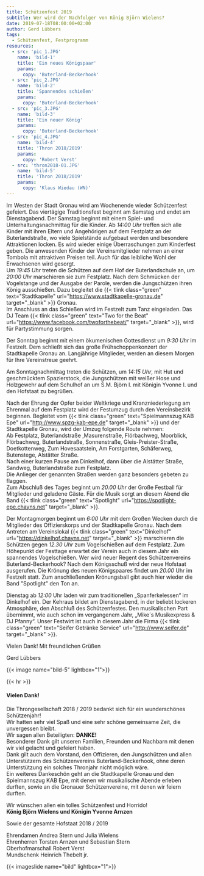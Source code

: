```yaml
---
title: Schützenfest 2019
subtitle: Wer wird der Nachfolger von König Björn Wielens?
date: 2019-07-18T08:00:00+02:00
author: Gerd Lübbers
tags:
  - Schützenfest, Festprogramm
resources:                 
  - src: 'pic_1.JPG'
    name: 'bild-1'
    title: 'Ein neues Königspaar'
    params:
      copy: 'Buterland-Beckerhook'
  - src: 'pic_2.JPG'
    name: 'bild-2'
    title: 'Spannendes schießen'
    params:
      copy: 'Buterland-Beckerhook'
  - src: 'pic_3.JPG'
    name: 'bild-3'
    title: 'Ein neuer König'
    params:
      copy: 'Buterland-Beckerhook'
  - src: 'pic_4.JPG'
    name: 'bild-4'
    title: 'Thron 2018/2019'
    params:
      copy: 'Robert Verst'
  - src: 'thron2018-01.JPG'
    name: 'bild-5'
    title: 'Thron 2018/2019'
    params:
      copy: 'Klaus Wiedau (WN)'        
---
```

 
Im Westen der Stadt Gronau wird am Wochenende wieder Schützenfest gefeiert. Das viertägige Traditionsfest beginnt am 
Samstag und endet am Dienstagabend. Der Samstag beginnt mit einem Spiel- und Unterhaltungsnachmittag für die Kinder. 
Ab *14:00 Uhr* treffen sich alle Kinder mit ihren Eltern und Angehörigen auf dem Festplatz an der Buterlandstraße,
wo viele Spielstände aufgebaut werden und besondere Attraktionen locken. Es wird wieder einige Überraschungen zum Kinderfest geben. <!--more-->
Die anwesenden Kinder der Vereinsmitglieder nehmen an einer Tombola mit attraktiven Preisen teil. 
Auch für das leibliche Wohl der Erwachsenen wird gesorgt.  
Um *19:45 Uhr* treten die Schützen auf dem Hof der Buterlandschule an, um *20:00 Uhr* marschieren sie zum Festplatz. 
Nach dem Schmücken der Vogelstange und der Ausgabe der Parole, werden die Jungschützen ihren König ausschießen.
Dazu begleitet die
{{< tlink class="green" text="Stadtkapelle" url="https://www.stadtkapelle-gronau.de" target="_blank" >}} Gronau.  
Im Anschluss an das Schießen wird im Festzelt zum Tanz eingeladen. Das DJ Team 
{{< tlink class="green" text="Two for the Beat" url="https://www.facebook.com/twoforthebeat/" target="_blank" >}},
 wird für Partystimmung sorgen.
 
Der Sonntag beginnt mit einem ökumenischen Gottesdienst um *9:30 Uhr* im Festzelt. Dem schließt sich das große 
Frühschoppenkonzert der Stadtkapelle Gronau an. Langjährige Mitglieder, werden  an diesem Morgen für Ihre Vereinstreue geehrt.
                                                                                                                    
Am Sonntagnachmittag treten die Schützen, um *14:15 Uhr*, mit Hut und geschmücktem Spazierstock, die Jungschützen mit weißer 
Hose und Holzgewehr auf dem Schulhof an um S.M. Björn I. mit Königin Yvonne I. und den Hofstaat zu begrüßen. 

Nach der Ehrung der Opfer beider Weltkriege und Kranzniederlegung am Ehrenmal auf dem Festplatz wird der Festumzug durch 
den Vereinsbezirk beginnen. Begleitet vom 
{{< tlink class="green" text="Spielmannszug KAB Epe" url="http://www.spzg-kab-epe.de" target="_blank" >}}
und der Stadtkapelle Gronau, wird der Umzug folgende Route nehmen:  
Ab Festplatz, Buterlandstraße ,Masurenstraße, Flörbachweg, 
Moorblick, Flörbachweg, Buterlandstraße, Sonnenstraße, Gleis-Preister-Straße, Doetkottenweg, Zum Hovesaatstein, Am Forstgarten, 
Schäferweg, Butenstege, Alstätter Straße.  
Nach einer kurzen Pause am Dinkelhof, dann über die Alstätter Straße, Sandweg, Buterlandstraße zum Festplatz.  
Die Anlieger der genannten Straßen werden ganz besonders gebeten zu flaggen.  
Zum Abschluß des Tages beginnt um *20.00 Uhr* 
der Große Festball für Mitglieder und geladene Gäste. Für die Musik sorgt an diesem Abend die Band 
{{< tlink class="green" text="Spotlight" url="https://spotlight-epe.chayns.net" target="_blank" >}}.

Der Montagmorgen beginnt um *6:00 Uhr* mit dem Großen Wecken durch die Mitglieder des Offizierskorps und der Stadtkapelle Gronau. 
Nach dem Antreten am Vereinslokal
{{< tlink class="green" text="Dinkelhof" url="https://dinkelhof.chayns.net" target="_blank" >}} 
marschieren die Schützen gegen *12.30 Uhr* zum Vogelschießen auf dem Festplatz. Zum Höhepunkt der Festtage erwartet der
Verein auch in diesem Jahr ein spannendes Vogelschießen. Wer wird neuer Regent des Schützenvereins Buterland-Beckerhook? 
Nach dem Königsschuß wird der neue Hofstaat ausgerufen. Die Krönung des neuen Königspaares findet um *20.00* Uhr im Festzelt statt. 
Zum anschließenden Krönungsball gibt auch hier wieder die Band "Spotlight" den Ton an.

Dienstag ab *12:00* Uhr laden wir zum traditionellen „Spanferkelessen“ im Dinkelhof ein. 
Der Kehraus bildet am Dienstagabend, in der beliebt lockeren Atmosphäre, den Abschluß des Schützenfestes. 
Den musikalischen Part übernimmt, wie auch schon im vergangenem Jahr, „Mike´s Musikexpress & DJ Pfanny“.
Unser Festwirt ist auch in diesem Jahr die Firma
{{< tlink class="green" text="Seifer Getränke Service" url="http://www.seifer.de" target="_blank" >}}.

Vielen Dank!
Mit freundlichen Grüßen

Gerd Lübbers

{{< image name="bild-5" lightbox="1">}}

{{< hr >}}

#### Vielen Dank!  
Die Throngesellschaft 2018 / 2019 bedankt sich für ein wunderschönes Schützenjahr!  
Wir hatten sehr viel Spaß und eine sehr schöne gemeinsame Zeit, die unvergessen bleibt.  
Wir sagen allen Beteiligten: **DANKE!**  
Besonderer Dank gilt unseren Familien, Freunden und Nachbarn mit denen wir viel gelacht und gefeiert haben.  
Dank gilt auch dem Vorstand, den Offizieren, den Jungschützen und allen Unterstützern des Schützenvereins Buterland-Beckerhook, 
ohne deren Unterstützung ein solches Thronjahr nicht möglich wäre.  
Ein weiteres Dankeschön geht an die Stadtkapelle Gronau und den Spielmannszug KAB Epe, mit denen wir musikalische Abende erleben durften, 
sowie an die Gronauer Schützenvereine, mit denen wir feiern durften.  

Wir wünschen allen ein tolles Schützenfest und Horrido!  
**König Björn Wielens und Königin Yvonne Arnzen**  

Sowie der gesamte Hofstaat 2018 / 2019  

Ehrendamen Andrea Stern und Julia Wielens  
Ehrenherren Torsten Arnzen und Sebastian Stern  
Oberhofmarschall Robert Verst  
Mundschenk Heinrich Thebelt jr.

{{< imageslide name="bild" lightbox="1">}}